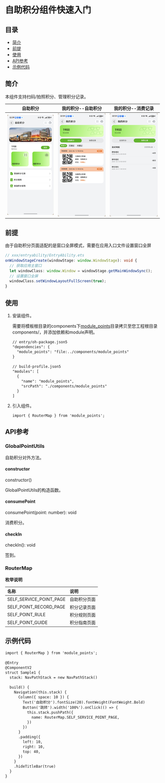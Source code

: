 # 自助积分组件快速入门

## 目录

- [简介](#简介)
- [前提](#前提)
- [使用](#使用)
- [API参考](#API参考)
- [示例代码](#示例代码)

## 简介

本组件支持扫码/拍照积分、管理积分记录。

| 自助积分                                            | 我的积分--自助积分                                      | 我的积分--消费记录                                      |
|-------------------------------------------------|-------------------------------------------------|-------------------------------------------------|
| <img src="./screenshots/自助积分1.jpg" width="300"> | <img src="./screenshots/自助积分2.jpg" width="300"> | <img src="./screenshots/自助积分3.jpg" width="300"> |

## 前提

由于自助积分页面适配的是窗口全屏模式，需要在应用入口文件设置窗口全屏

```ts
// xxx/entryability/EntryAbility.ets
onWindowStageCreate(windowStage: window.WindowStage): void {
  // 获取应用主窗口
  let windowClass: window.Window = windowStage.getMainWindowSync(); 
  // 设置窗口全屏
  windowClass.setWindowLayoutFullScreen(true);
}
```

## 使用

1. 安装组件。

   需要将模板根目录的components下[module_points](../module_points)目录拷贝至您工程根目录components/，并添加依赖和module声明。

    ```
    // entry/oh-package.json5
    "dependencies": {
      "module_points": "file:../components/module_points"
    }

    // build-profile.json5
    "modules": [
      {
        "name": "module_points",
        "srcPath": "./components/module_points"
      }
    ]
    ```

2. 引入组件。

    ```
    import { RouterMap } from 'module_points';
    ```

## API参考

### GlobalPointUtils

自助积分对外方法。

#### constructor

constructor()

GlobalPointUtils的构造函数。

#### consumePoint

consumePoint(point: number): void

消费积分。

#### checkIn

checkIn(): void

签到。

### RouterMap

**枚举说明**

| 名称                      | 说明     |
|:------------------------|:-------|
| SELF_SERVICE_POINT_PAGE | 自助积分页面 |
| SELF_POINT_RECORD_PAGE  | 积分记录页面 |
| SELF_POINT_RULE         | 积分规则页面 |
| SELF_POINT_GUIDE        | 积分指南页面 |

## 示例代码

```
import { RouterMap } from 'module_points';

@Entry
@ComponentV2
struct Sample1 {
  stack: NavPathStack = new NavPathStack()

  build() {
    Navigation(this.stack) {
      Column({ space: 10 }) {
        Text('自助积分').fontSize(20).fontWeight(FontWeight.Bold)
        Button('跳转').width('100%').onClick(() => {
          this.stack.pushPath({
            name: RouterMap.SELF_SERVICE_POINT_PAGE,
          })
        })
      }
      .padding({
        left: 10,
        right: 10,
        top: 40,
      })
    }
    .hideTitleBar(true)
  }
}
```
